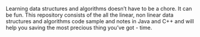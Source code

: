 Learning data structures and algorithms doesn’t have to be a chore. It can be fun.
This repository consists of the all the linear, non linear data structures and algorithms code sample and notes in Java and C++ and will help you saving the most precious thing you’ve got - time. 
